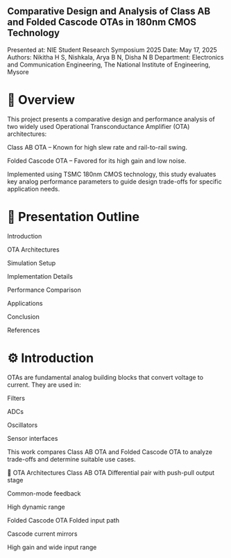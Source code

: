 ## Comparative Design and Analysis of Class AB and Folded Cascode OTAs in 180nm CMOS Technology
Presented at: NIE Student Research Symposium 2025
Date: May 17, 2025
Authors: Nikitha H S, Nishkala, Arya B N, Disha N B
Department: Electronics and Communication Engineering, The National Institute of Engineering, Mysore

# 📌 Overview
This project presents a comparative design and performance analysis of two widely used Operational Transconductance Amplifier (OTA) architectures:

Class AB OTA – Known for high slew rate and rail-to-rail swing.

Folded Cascode OTA – Favored for its high gain and low noise.

Implemented using TSMC 180nm CMOS technology, this study evaluates key analog performance parameters to guide design trade-offs for specific application needs.

# 🧠 Presentation Outline
Introduction

OTA Architectures

Simulation Setup

Implementation Details

Performance Comparison

Applications

Conclusion

References

# ⚙️ Introduction
OTAs are fundamental analog building blocks that convert voltage to current. They are used in:

Filters

ADCs

Oscillators

Sensor interfaces

This work compares Class AB OTA and Folded Cascode OTA to analyze trade-offs and determine suitable use cases.

🔧 OTA Architectures
Class AB OTA
Differential pair with push-pull output stage

Common-mode feedback

High dynamic range

Folded Cascode OTA
Folded input path

Cascode current mirrors

High gain and wide input range


